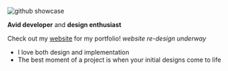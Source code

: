 ![github showcase](https://imgur.com/a/Jg1yxJn)

**Avid developer** and **design enthusiast**

Check out my [website](https://adamelaoud.com) for my portfolio!
*website re-design underway*

- I love both design and implementation
- The best moment of a project is when your initial designs come to life
